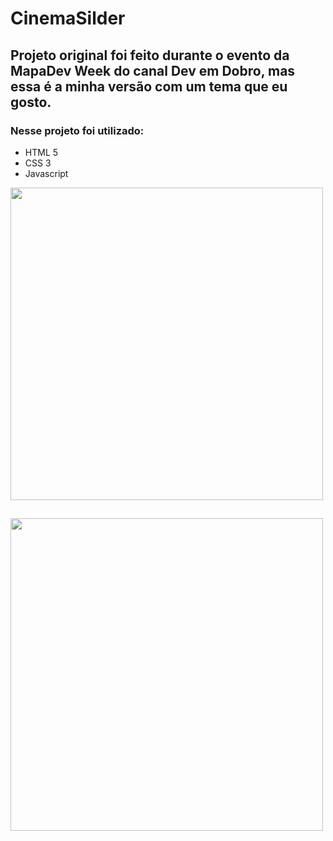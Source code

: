 # CinemaSilder 

## Projeto original foi feito durante o evento da MapaDev Week do canal Dev em Dobro, mas essa é a minha versão com um tema que eu gosto. 


### Nesse projeto foi utilizado:
- HTML 5
- CSS 3
- Javascript


<img src="https://github.com/IngridLaureano/CinemaSlider./blob/main/src/img/img-1.png" width="500px">

## 

<img src="https://github.com/IngridLaureano/CinemaSlider./blob/b031586a55945fb54a4384db1f7f97a2174c4793/src/img/gif.gif" width="500px">


